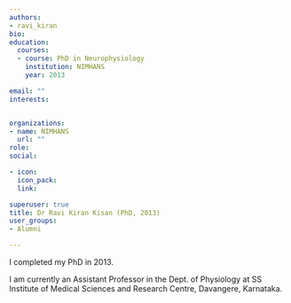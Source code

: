 ```yaml
---
authors:
- ravi_kiran
bio: 
education:
  courses:
  - course: PhD in Neurophysiology
    institution: NIMHANS
    year: 2013

email: ""
interests:


organizations:
- name: NIMHANS
  url: ""
role: 
social:

- icon: 
  icon_pack: 
  link:

superuser: true
title: Dr Ravi Kiran Kisan (PhD, 2013)
user_groups:
- Alumni

---
```


I completed my PhD in 2013. 

I am currently an Assistant Professor in the Dept. of Physiology at SS Institute of Medical Sciences and Research Centre, Davangere, Karnataka.



